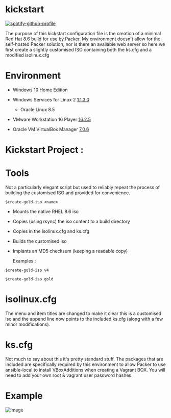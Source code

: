 # kickstart

[![spotify-github-profile](https://spotify-github-profile.vercel.app/api/view?uid=1148941328&cover_image=true&theme=default&show_offline=false&background_color=121212&interchange=false&bar_color_cover=true)](https://spotify-github-profile.vercel.app/api/view?uid=1148941328&redirect=true)

The purpose of this kickstart configuration file is the creation of a minimal Red Hat 8.6 build for use by Packer.  My environment doesn't allow for the self-hosted Packer solution, nor is there an available web server so here we first create a slightly customised ISO containing both the ks.cfg and a modified isolinux.cfg

# Environment
* Windows 10 Home Edition 
* Windows Services for Linux 2 [1.1.3.0](https://learn.microsoft.com/en-us/windows/wsl/install)
  * Oracle Linux 8.5
  
* VMware Workstation 16 Player [16.2.5](https://docs.vmware.com/en/VMware-Workstation-Player-for-Windows/16.0/com.vmware.player.win.using.doc/GUID-B8509247-258C-4B11-8637-5DABACEA4965.html)
* Oracle VM VirtualBox Manager [7.0.6](https://www.virtualbox.org/manual/ch01.html#intro-installing)

# Kickstart Project : 

# Tools

Not a particularly elegant script but used to reliably repeat the process of building the customised ISO and provided for convenience.

``$create-gold-iso <name>``

* Mounts the native RHEL 8.6 iso
* Copies (using rsync) the iso content to a build directory
* Copies in the isolinux.cfg and ks.cfg 
* Builds the customised iso
* Implants an MD5 checksum (keeping a readable copy)
  
  Examples : 

``$create-gold-iso v4``

``$create-gold-iso gold``

# isolinux.cfg

The menu and item titles are changed to make it clear this is a customised iso and the append line now points to the included ks.cfg (along with a few minor modifications).

# ks.cfg

Not much to say about this it's pretty standard stuff.  The packages that are included are specifically required by this environment to allow Packer to use ansible-local to install VBoxAdditions when creating a Vagrant BOX.  You will need to add your own root & vagrant user password hashes.

# Example

![image](https://user-images.githubusercontent.com/14337141/231193651-0d21fc17-d574-43a4-bde5-7d44fffec85c.png)

